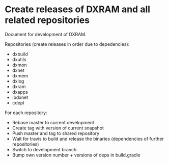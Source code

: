 # Create releases of DXRAM and all related repositories

Document for development of DXRAM.

Repositories (create releases in order due to depedencies):
* dxbuild
* dxutils
* dxmon
* dxnet
* dxmem
* dxlog
* dxram
* dxapps
* ibdxnet
* cdepl

For each repository:
* Rebase master to current development
* Create tag with version of current snapshot
* Push master and tag to shared repository
* Wait for travis to build and release the binaries (dependencies of further repositories)
* Switch to development branch
* Bump own version number + versions of deps in build.gradle
